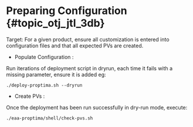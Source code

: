 # Preparing Configuration {#topic_otj_jtl_3db}

Target: For a given product, ensure all customization is entered into configuration files and that all expected PVs are created.

-   Populate Configuration :

Run iterations of deployment script in dryrun, each time it fails with a missing parameter, ensure it is added eg:

```
./deploy-proptima.sh --dryrun
```

-   Create PVs :

Once the deployment has been run successfully in dry-run mode, execute:

```
./eaa-proptima/shell/check-pvs.sh
```


